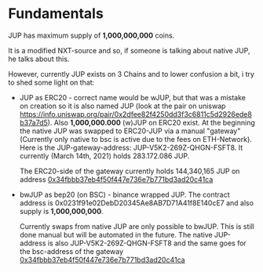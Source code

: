 # Fundamentals

JUP has maximum supply of **1,000,000,000** coins. 

It is a modified NXT-source and so, if someone is talking about native JUP, he talks about this.

However, currently JUP exists on 3 Chains and to lower confusion a bit, i try to shed some light on that:

- JUP as ERC20 - correct name would be wJUP, but that was a mistake on creation so it is also named JUP (look at the pair on uniswap https://info.uniswap.org/pair/0x2dfee82f4250dd3f3c6811c5d2926ede8b37a7d5). Also **1,000,000.000** (w)JUP on ERC20 exist. 
  At the beginning the native JUP was swapped to ERC20-JUP via a manual "gateway" (Currently only native to bsc is active due to the fees on ETH-Network). Here is the JUP-gateway-address: JUP-V5K2-269Z-QHGN-FSFT8. It currently (March 14th, 2021) holds 283.172.086 JUP. 

  The ERC20-side of the gateway currently holds 144,340,165 JUP on address [0x34fbbb37eb4f50f447e736e7b771bd3ad20c41ca](https://jupitertoolkit.com/explorer/address/0x34fbbb37eb4f50f447e736e7b771bd3ad20c41ca)

- bwJUP as bep20 (on BSC) - binance wrapped JUP. The contract address is 0x0231f91e02DebD20345Ae8AB7D71A41f8E140cE7 and also supply is **1,000,000,000**.

  Currently swaps from native JUP are only possible to bwJUP. This is still done manual but will be automated in the future. The native JUP-address is also JUP-V5K2-269Z-QHGN-FSFT8 and the same goes for the bsc-address of the gateway [0x34fbbb37eb4f50f447e736e7b771bd3ad20c41ca](https://bscscan.com/address/0x34fbbb37eb4f50f447e736e7b771bd3ad20c41ca#tokentxns)

  


